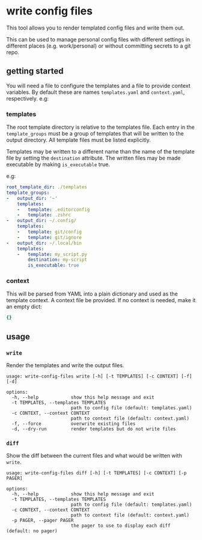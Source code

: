 # write config files

This tool allows you to render templated config files and write them out.

This can be used to manage personal config files with different settings in
different places (e.g. work/personal) or without committing secrets to a git
repo.

## getting started

You will need a file to configure the templates and a file to provide context
variables. By default these are names `templates.yaml` and `context.yaml`,
respectively. e.g:

### templates

The root template directory is relative to the templates file. Each entry in the
`template_groups` must be a group of templates that will be written to the
output directory. All template files must be listed explicitly.

Templates may be written to a different name than the name of the template file
by setting the `destination` attribute. The written files may be made executable
by making `is_executable` true.

e.g:

```yaml
root_template_dir: ./templates
template_groups:
-   output_dir: '~'
    templates:
    -   template: .editorconfig
    -   template: .zshrc
-   output_dir: ~/.config/
    templates:
    -   template: git/config
    -   template: git/ignore
-   output_dir: ~/.local/bin
    templates:
    -   template: my_script.py
        destination: my-script
        is_executable: true
```

### context

This will be parsed from YAML into a plain dictionary and used as the template
context. A context file be provided. If no context is needed, make it an empty
dict:

```yaml
{}
```

## usage

### `write`

Render the templates and write the output files.

```console
usage: write-config-files write [-h] [-t TEMPLATES] [-c CONTEXT] [-f] [-d]

options:
  -h, --help            show this help message and exit
  -t TEMPLATES, --templates TEMPLATES
                        path to config file (default: templates.yaml)
  -c CONTEXT, --context CONTEXT
                        path to context file (default: context.yaml)
  -f, --force           overwrite existing files
  -d, --dry-run         render templates but do not write files
```

### `diff`

Show the diff between the current files and what would be written with `write`.

```console
usage: write-config-files diff [-h] [-t TEMPLATES] [-c CONTEXT] [-p PAGER]

options:
  -h, --help            show this help message and exit
  -t TEMPLATES, --templates TEMPLATES
                        path to config file (default: templates.yaml)
  -c CONTEXT, --context CONTEXT
                        path to context file (default: context.yaml)
  -p PAGER, --pager PAGER
                        the pager to use to display each diff (default: no pager)
```
